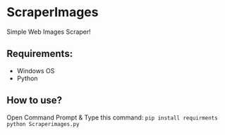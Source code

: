 # ScraperImages

Simple Web Images Scraper!

## Requirements:
- Windows OS
- Python

## How to use?
Open Command Prompt & Type this command:
`pip install requirments`
`python Scraperimages.py`

